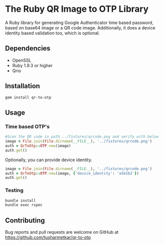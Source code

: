 # The Ruby QR Image to OTP Library

A Ruby library for generating Google Authenticator time based password, based on base64 image or a QR code image. Additionally, it does a device identity based validation too, which is optional. 


## Dependencies

* OpenSSL
* Ruby 1.9.3 or higher
* Qrio 

## Installation

```bash
gem install qr-to-otp
```

## Usage

### Time based OTP's

```ruby
#Scan the QR code in path ../fixtures/qrcode.png and verify with below code
image = File.join(File.dirname(__FILE__), '../fixtures/qrcode.png')
auth = QrToOtp::OTP.new(image)
auth.get()
```

Optionally, you can provide device identity.

```ruby
image = File.join(File.dirname(__FILE__), '../fixtures/qrcode.png')
auth = QrToOtp::OTP.new(image, {'device_identity': 'a5b1b2'})
auth.get()
```

### Testing

```bash
bundle install
bundle exec rspec
```

## Contributing

Bug reports and pull requests are welcome on GitHub at https://github.com/tusharmetkar/qr-to-otp